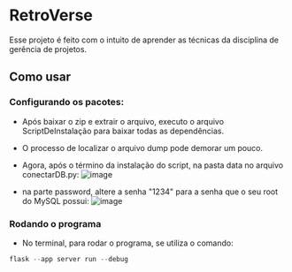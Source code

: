 # **RetroVerse**

Esse projeto é feito com o intuito de aprender as técnicas da disciplina de gerência de projetos.

## Como usar

### Configurando os pacotes:
- Após baixar o zip e extrair o arquivo, executo o arquivo ScriptDeInstalação para baixar todas as dependências.

- O processo de localizar o arquivo dump pode demorar um pouco.

- Agora, após o término da instalação do script, na pasta data no arquivo conectarDB.py:
  ![image](https://github.com/user-attachments/assets/0c96cd8c-f554-4dce-91a2-3a55bfdaf714)

- na parte password, altere a senha "1234" para a senha que o seu root do MySQL possui:
  ![image](https://github.com/user-attachments/assets/b3119115-d333-48ea-9fb1-61f5b0df378c)

### Rodando o programa
- No terminal, para rodar o programa, se utiliza o comando:
~~~python
flask --app server run --debug
~~~
